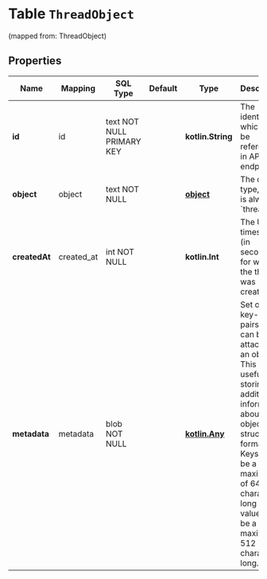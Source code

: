 
# Table `ThreadObject`
(mapped from: ThreadObject)

## Properties
Name | Mapping | SQL Type | Default | Type | Description | Notes
---- | ------- | -------- | ------- | ---- | ----------- | -----
**id** | id | text NOT NULL PRIMARY KEY |  | **kotlin.String** | The identifier, which can be referenced in API endpoints. | 
**object** | object | text NOT NULL |  | [**object**](#Object) | The object type, which is always &#x60;thread&#x60;. | 
**createdAt** | created_at | int NOT NULL |  | **kotlin.Int** | The Unix timestamp (in seconds) for when the thread was created. | 
**metadata** | metadata | blob NOT NULL |  | [**kotlin.Any**](.md) | Set of 16 key-value pairs that can be attached to an object. This can be useful for storing additional information about the object in a structured format. Keys can be a maximum of 64 characters long and values can be a maxium of 512 characters long.  | 






